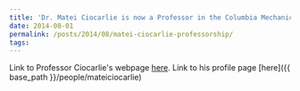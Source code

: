```yaml
---
title: 'Dr. Matei Ciocarlie is now a Professor in the Columbia Mechanical Engineering Department'
date: 2014-08-01
permalink: /posts/2014/08/matei-ciocarlie-professorship/
tags:
---
```


Link to Professor Ciocarlie's webpage [here](http://www.cs.columbia.edu/~cmatei/).
Link to his profile page [here]({{ base_path }}/people/mateiciocarlie)